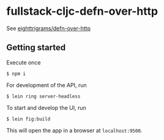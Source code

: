 # fullstack-cljc-defn-over-http

See [eighttrigrams/defn-over-http](https://github.com/eighttrigrams/defn-over-http)
   
## Getting started

Execute once

    $ npm i

For development of the API, run

	$ lein ring server-headless 

To start and develop the UI, run

	$ lein fig:build   

This will open the app in a browser at `localhost:9500`.
